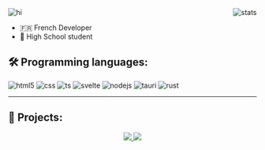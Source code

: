 <img alt="hi" src="https://readme-typing-svg.herokuapp.com?font=Source+Sans+Pro&size=25&duration=4000&color=7CFC00&vCenter=true&lines=Hi+there!+%F0%9F%91%8B;I'm+Tristan+(also+known+as+pharuxtan)+%E2%9C%A8;You+can+check+my+projects+below+%E2%AC%87%EF%B8%8F" />
<img align="right" alt="stats" src="https://github-readme-stats.vercel.app/api?username=pharuxtan&show_icons=true&hide_border=true&bg_color=00000000&text_color=7f7f7f&custom_title=My%20stats&card_width=465&title_color=7CFC00&icon_color=7CFC00" />

- 🇫🇷 French Developer
- 🏫 High School student

## 🛠 Programming languages:

<p>
  <img alt="html5" src="https://img.shields.io/badge/-HTML-E34F26?style=flat-square&logo=html5&logoColor=white" />
  <img alt="css" src="https://img.shields.io/badge/-CSS-00A6FF?style=flat-square&logo=css3&logoColor=white" />
  <img alt="ts" src="https://img.shields.io/badge/-Typescript-3178C6?style=flat-square&logo=typescript&logoColor=white" />
  <img alt="svelte" src="https://img.shields.io/badge/-Svelte-FF3E00?style=flat-square&logo=svelte&logoColor=white" />
  <img alt="nodejs" src="https://img.shields.io/badge/-NodeJS-43853D?style=flat-square&logo=Node.js&logoColor=white" />
  <img alt="tauri" src="https://img.shields.io/badge/-Tauri-FFC131?style=flat-square&logo=tauri&logoColor=black" />
  <img alt="rust" src="https://img.shields.io/badge/-Rust-000000?style=flat-square&logo=rust&logoColor=white" />
</p>

---

## 📌 Projects:

<div align="center">
  <a href="https://github.com/pharuxtan/sos-emulator">
    <img src="https://github-readme-stats.vercel.app/api/pin/?username=pharuxtan&repo=sos-emulator&bg_color=00000000&text_color=7f7f7f&title_color=7CFC00" />
  </a>
  <a href="https://github.com/pharuxtan/BufferUtility">
    <img src="https://github-readme-stats.vercel.app/api/pin/?username=pharuxtan&repo=BufferUtility&bg_color=00000000&text_color=7f7f7f&title_color=7CFC00" />
  </a>
</div>
